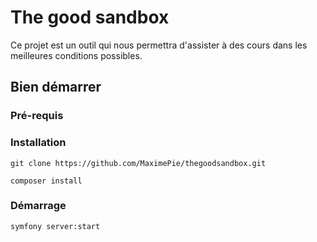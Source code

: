 # The good sandbox 

Ce projet est un outil qui nous permettra d'assister à des cours dans les meilleures conditions 
possibles. 

## Bien démarrer

### Pré-requis

### Installation
`git clone https://github.com/MaximePie/thegoodsandbox.git`

`composer install`

### Démarrage 
`symfony server:start`
